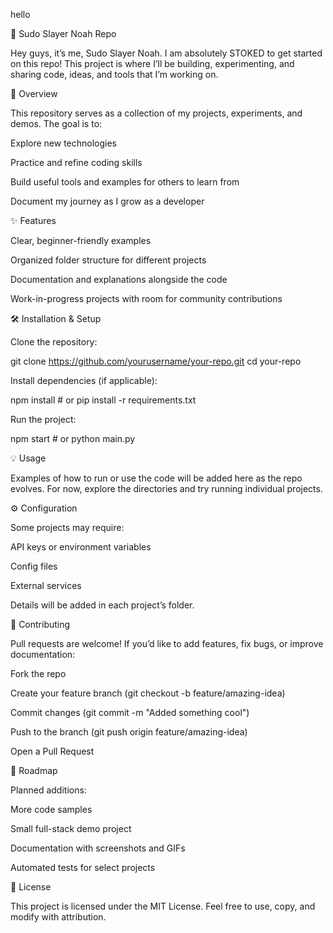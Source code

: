 
hello


🚀 Sudo Slayer Noah Repo

Hey guys, it’s me, Sudo Slayer Noah. I am absolutely STOKED to get started on this repo! This project is where I’ll be building, experimenting, and sharing code, ideas, and tools that I’m working on.

📖 Overview

This repository serves as a collection of my projects, experiments, and demos. The goal is to:

Explore new technologies

Practice and refine coding skills

Build useful tools and examples for others to learn from

Document my journey as I grow as a developer

✨ Features

Clear, beginner-friendly examples

Organized folder structure for different projects

Documentation and explanations alongside the code

Work-in-progress projects with room for community contributions

🛠️ Installation & Setup

Clone the repository:

git clone https://github.com/yourusername/your-repo.git
cd your-repo


Install dependencies (if applicable):

npm install   # or pip install -r requirements.txt


Run the project:

npm start     # or python main.py

💡 Usage

Examples of how to run or use the code will be added here as the repo evolves. For now, explore the directories and try running individual projects.

⚙️ Configuration

Some projects may require:

API keys or environment variables

Config files

External services

Details will be added in each project’s folder.

🤝 Contributing

Pull requests are welcome! If you’d like to add features, fix bugs, or improve documentation:

Fork the repo

Create your feature branch (git checkout -b feature/amazing-idea)

Commit changes (git commit -m "Added something cool")

Push to the branch (git push origin feature/amazing-idea)

Open a Pull Request

📅 Roadmap

Planned additions:

More code samples

Small full-stack demo project

Documentation with screenshots and GIFs

Automated tests for select projects

📜 License

This project is licensed under the MIT License. Feel free to use, copy, and modify with attribution.
